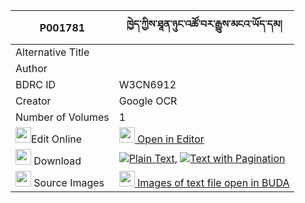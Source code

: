 |P001781|ཁྱེད་ཀྱིས་ཐཱན་ཉུང་འཚོ་བར་རྒྱུས་མངའ་ཡོད་དམ། 
| --- | --- 
|Alternative Title |
|Author | 
|BDRC ID | W3CN6912
|Creator | Google OCR
|Number of Volumes| 1
|<img width="25" src="https://img.icons8.com/color/25/000000/edit-property.png">Edit Online| [<img width="25" src="https://avatars.githubusercontent.com/u/45091458?s=200&v=4"> Open in Editor](http://editor.openpecha.org/P001781)
|<img width="25" src="https://img.icons8.com/fluent/48/000000/download-2.png"/>  Download | [![](https://img.icons8.com/color/20/000000/txt.png)Plain Text](https://github.com/Openpecha/P001781/releases/download/v2/khye_kyi_ten_nyung_tsowa_ra_gy_plain_P001781.zip), [![](https://img.icons8.com/color/20/000000/txt.png)Text with Pagination](https://github.com/Openpecha/P001781/releases/download/v2/khye_kyi_ten_nyung_tsowa_ra_gy_pages_P001781.zip)
|<img width="25" src="https://img.icons8.com/plasticine/100/000000/pictures-folder.png"/>  Source Images | [<img width="25" src="https://library.bdrc.io/icons/BUDA-small.svg"> Images of text file open in BUDA](https://library.bdrc.io/show/bdr:W3CN6912)